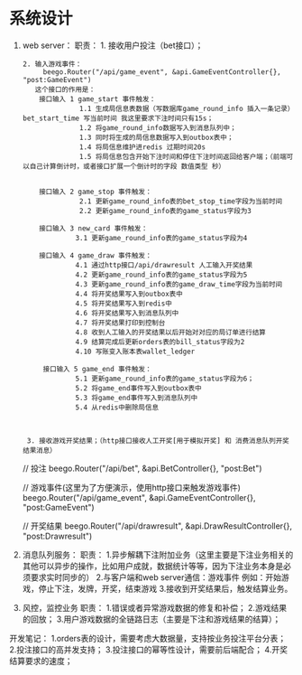 # 系统设计

1. web server：
     职责：
       1. 接收用户投注（bet接口）；
       
       2. 输入游戏事件：
            beego.Router("/api/game_event", &api.GameEventController{}, "post:GameEvent")
          这个接口的作用是：
           接口输入 1 game_start 事件触发：
                     1.1 生成局信息表数据（写数据库game_round_info 插入一条记录）bet_start_time 写当前时间 我这里要求下注时间只有15s；
                     1.2 将game_round_info数据写入到消息队列中；
                     1.3 同时将生成的局信息数据写入到outbox表中；
                     1.4 将局信息维护进redis 过期时间20s
                     1.5 将局信息包含开始下注时间和停住下注时间返回给客户端；（前端可以自己计算倒计时，或者接口扩展一个倒计时的字段 数值类型 秒）
                     

           接口输入 2 game_stop 事件触发：
                     2.1 更新game_round_info表的bet_stop_time字段为当前时间
                     2.2 更新game_round_info表的game_status字段为3

           接口输入 3 new_card 事件触发：
                    3.1 更新game_round_info表的game_status字段为4
        
           接口输入 4 game_draw 事件触发：
                    4.1 通过http接口/api/drawresult 人工输入开奖结果
                    4.2 更新game_round_info表的game_status字段为5
                    4.3 更新game_round_info表的game_draw_time字段为当前时间
                    4.4 将开奖结果写入到outbox表中
                    4.5 将开奖结果写入到redis中
                    4.6 将开奖结果写入到消息队列中  
                    4.7 将开奖结果打印到控制台
                    4.8 收到人工输入的开奖结果以后开始对对应的局订单进行结算
                    4.9 结算完成后更新orders表的bill_status字段为2
                    4.10 写账变入账本表wallet_ledger
        
            接口输入 5 game_end 事件触发：  
                    5.1 更新game_round_info表的game_status字段为6；
                    5.2 将game_end事件写入到outbox表中
                    5.3 将game_end事件写入到消息队列中
                    5.4 从redis中删除局信息
   


        3. 接收游戏开奖结果；（http接口接收人工开奖[用于模拟开奖] 和 消费消息队列开奖结果消息）


    // 投注
	beego.Router("/api/bet", &api.BetController{}, "post:Bet")

	// 游戏事件(这里为了方便演示，使用http接口来触发游戏事件)
	beego.Router("/api/game_event", &api.GameEventController{}, "post:GameEvent")

	// 开奖结果
	beego.Router("/api/drawresult", &api.DrawResultController{}, "post:Drawresult")

2. 消息队列服务：
    职责：
        1.异步解耦下注附加业务（这里主要是下注业务相关的其他可以异步的操作，比如用户成就，数据统计等等，因为下注业务本身是必须要求实时同步的）
        2.与客户端和web server通信：游戏事件 例如：开始游戏，停止下注，发牌，开奖，结束游戏
        3.接收到开奖结果后，触发结算业务。

3. 风控，监控业务
    职责：
        1.错误或者异常游戏数据的修复和补偿；
        2.游戏结果的回放；
        3.用户游戏数据的全链路日志（主要是下注和游戏结果的结算）；


开发笔记：
    1.orders表的设计，需要考虑大数据量，支持按业务投注平台分表；
    2.投注接口的高并发支持；
    3.投注接口的幂等性设计，需要前后端配合；
    4.开奖结算要求的速度；






